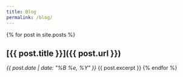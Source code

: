 ```yaml
---
title: Blog
permalink: /blog/
---
```


{% for post in site.posts %}
## [{{ post.title }}]({{ post.url }})
_{{ post.date | date: "%B %e, %Y" }}_
{{ post.excerpt }}
{% endfor %}
